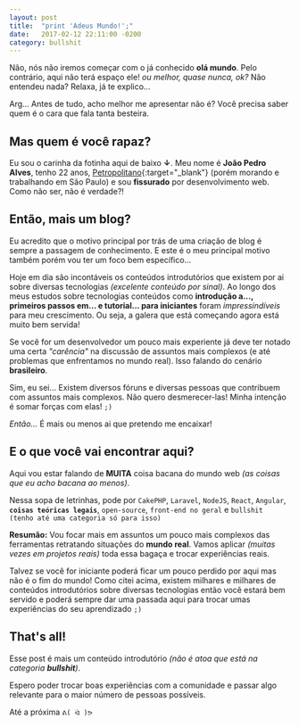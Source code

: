 ```yaml
---
layout: post
title:  "print 'Adeus Mundo!';"
date:   2017-02-12 22:11:00 -0200
category: bullshit
---
```

Não, nós não iremos começar com o já conhecido **olá mundo**. Pelo contrário, aqui não terá espaço ele! *ou melhor, quase nunca, ok?* Não entendeu nada? Relaxa, já te explico...

Arg... Antes de tudo, acho melhor me apresentar não é? Você precisa saber quem é o cara que fala tanta besteira.

## Mas quem é você rapaz?

Eu sou o carinha da fotinha aqui de baixo **&#8595;**. Meu nome é **João Pedro Alves**, tenho 22 anos, [Petropolitano](https://pt.wikipedia.org/wiki/Petr%C3%B3polis){:target="_blank"} (porém morando e trabalhando em São Paulo) e sou **fissurado** por desenvolvimento web. Como não ser, não é verdade?!


## Então, mais um blog?

Eu acredito que o motivo principal por trás de uma criação de blog é sempre a passagem de conhecimento. E este é o meu principal motivo também porém vou ter um foco bem específico...

Hoje em dia são incontáveis os conteúdos introdutórios que existem por ai sobre diversas tecnologias *(excelente conteúdo por sinal)*. Ao longo dos meus estudos sobre tecnologias conteúdos como **introdução a..., primeiros passos em... e tutorial... para iniciantes** foram *impressindíveis* para meu crescimento. Ou seja, a galera que está começando agora está muito bem servida!

Se você for um desenvolvedor um pouco mais experiente já deve ter notado uma certa *"carência"* na discussão de assuntos mais complexos (e até problemas que enfrentamos no mundo real). Isso falando do cenário **brasileiro**.

Sim, eu sei... Existem diversos fóruns e diversas pessoas que contribuem com assuntos mais complexos. Não quero desmerecer-las! Minha intenção é somar forças com elas! `;)`

*Então...* É mais ou menos ai que pretendo me encaixar!


## E o que você vai encontrar aqui?

Aqui vou estar falando de **MUITA** coisa bacana do mundo web *(as coisas que eu acho bacana ao menos)*.

Nessa sopa de letrinhas, pode por `CakePHP`, `Laravel`, `NodeJS`, `React`, `Angular`, **`coisas teóricas legais`**, `open-source`, `front-end no geral` e `bullshit (tenho até uma categoria só para isso)`

**Resumão:** Vou focar mais em assuntos um pouco mais complexos das ferramentas retratando situações do **mundo real**. Vamos aplicar *(muitas vezes em projetos reais)* toda essa bagaça e trocar experiências reais.

Talvez se você for iniciante poderá ficar um pouco perdido por aqui mas não é o fim do mundo! Como citei acima, existem milhares e milhares de conteúdos introdutórios sobre diversas tecnologias então você estará bem servido e poderá sempre dar uma passada aqui para trocar umas experiências do seu aprendizado `;)`

## That's all!

Esse post é mais um conteúdo introdutório *(não é atoa que está na categoria **bullshit**)*.

Espero poder trocar boas experiências com a comunidade e passar algo relevante para o maior número de pessoas possíveis.

Até a próxima `ᕕ( ᐛ )ᕗ`